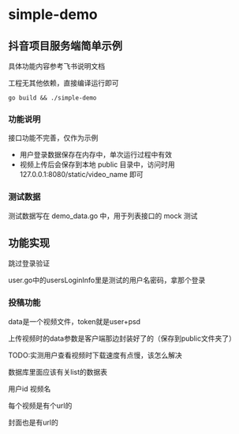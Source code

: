 # simple-demo

## 抖音项目服务端简单示例

具体功能内容参考飞书说明文档

工程无其他依赖，直接编译运行即可

```shell
go build && ./simple-demo
```

### 功能说明

接口功能不完善，仅作为示例

* 用户登录数据保存在内存中，单次运行过程中有效
* 视频上传后会保存到本地 public 目录中，访问时用 127.0.0.1:8080/static/video_name 即可

### 测试数据

测试数据写在 demo_data.go 中，用于列表接口的 mock 测试

## 功能实现

跳过登录验证

user.go中的usersLoginInfo里是测试的用户名密码，拿那个登录

### 投稿功能

data是一个视频文件，token就是user+psd

上传视频时的data参数是客户端那边封装好了的（保存到public文件夹了）

TODO:实测用户查看视频时下载速度有点慢，该怎么解决

数据库里面应该有关list的数据表

用户id 视频名

每个视频是有个url的

封面也是有url的